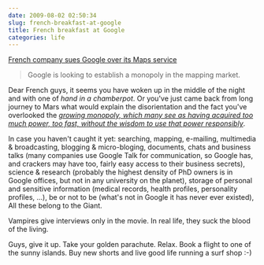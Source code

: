 ```yaml
---
date: 2009-08-02 02:50:34
slug: french-breakfast-at-google
title: French breakfast at Google
categories: life
---
```


[French company sues Google over its Maps service](http://www.tcmagazine.com/comments.php?id=28420&catid=6)




> Google is looking to establish a monopoly in the mapping market.





Dear French guys, it seems you have woken up in the middle of the night and with one of _hand in a chamberpot_. Or you've just came back from long journey to Mars what would explain the disorientation and the fact you've overlooked the [_growing monopoly, which many see as having acquired too much power, too fast, without the wisdom to use that power responsibly_](http://evolvingtrends.wordpress.com/2006/07/10/google-is-a-monopoly/).





In case you haven't caught it yet: searching, mapping, e-mailing, multimedia & broadcasting, blogging & micro-bloging, documents, chats and business talks (many companies use Google Talk for communication, so Google has, and crackers may have too, fairly easy access to their business secrets), science & research (probably the highest density of PhD owners is in Google offices, but not in any university on the planet), storage of personal and sensitive information (medical records, health profiles, personality profiles, ...), be or not to be (what's not in Google it has never ever existed), <your favourite stuff goes here> All these belong to the Giant.





Vampires give interviews only in the movie. In real life, they suck the blood of the living.





Guys, give it up. Take your golden parachute. Relax. Book a flight to one of the sunny islands. Buy new shorts and live good life running a surf shop :-)
